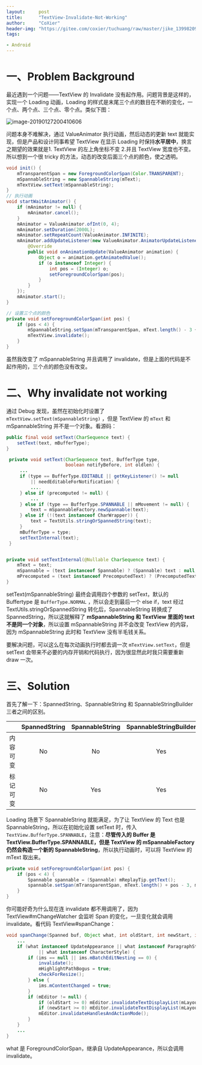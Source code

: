 ```yaml
---
layout:     post
title:      "TextView-Invalidate-Not-Working"
author:     "CoXier"
header-img: "https://gitee.com/coxier/tuchuang/raw/master/jike_139982097018193_pic.jpeg"
tags:

- Android
---
```


# 一、Problem Background

最近遇到一个问题——TextView 的 Invalidate 没有起作用。问题背景是这样的，实现一个 Loading 动画，Loading 的样式是末尾三个点的数目在不断的变化，一个点、两个点、三个点、零个点。类似下图：

![image-20190127200410606](https://gitee.com/coxier/tuchuang/raw/master/jike_139973643671621_pic.png)

问题本身不难解决，通过 ValueAnimator 执行动画，然后动态的更新 text 就能实现，但是产品和设计同事希望 TextView 在显示 Loading 时保持**水平居中**，换言之期望的效果就是1. TextView 的左上角坐标不变 2.并且 TextView 宽度也不变。所以想到一个很 tricky 的方法，动态的改变后面三个点的颜色，使之透明。

```java
void init() {
    mTransparentSpan = new ForegroundColorSpan(Color.TRANSPARENT);
    mSpannableString = new SpannableString(mText);
    mTextView.setText(mSpannableString);
}
// 执行动画
void startWaitAnimator() {
    if (mAnimator != null) {
        mAnimator.cancel();
    }
    mAnimator = ValueAnimator.ofInt(0, 4);
    mAnimator.setDuration(2000L);
    mAnimator.setRepeatCount(ValueAnimator.INFINITE);
    mAnimator.addUpdateListener(new ValueAnimator.AnimatorUpdateListener() {
        @Override
        public void onAnimationUpdate(ValueAnimator animation) {
            Object o = animation.getAnimatedValue();
            if (o instanceof Integer) {
                int pos = (Integer) o;
                setForegroundColorSpan(pos);
            }
        }
    });
    mAnimator.start();
}

// 设置三个点的颜色
private void setForegroundColorSpan(int pos) {
    if (pos < 4) {
        mSpannableString.setSpan(mTransparentSpan, mText.length() - 3 + pos, mText.length(), Spannable.SPAN_EXCLUSIVE_EXCLUSIVE);
        mTextView.invalidate();
    }
}
```

虽然我改变了 mSpannableString 并且调用了 invalidate，但是上面的代码是不起作用的，三个点的颜色没有改变。

# 二、Why invalidate not working

通过 Debug 发现，虽然在初始化时设置了 `mTextView.setText(mSpannableString)` ，但是 TextView 的 `mText` 和 mSpannableString 并不是一个对象。看源码：

```java
public final void setText(CharSequence text) {
    setText(text, mBufferType);
}

 private void setText(CharSequence text, BufferType type,
                      boolean notifyBefore, int oldlen) {
   	 ...
     if (type == BufferType.EDITABLE || getKeyListener() != null
         || needEditableForNotification) {
         ....
     } else if (precomputed != null) {
         ...
     } else if (type == BufferType.SPANNABLE || mMovement != null) {
         text = mSpannableFactory.newSpannable(text);
     } else if (!(text instanceof CharWrapper)) {
         text = TextUtils.stringOrSpannedString(text);
     }
     mBufferType = type;
     setTextInternal(text);
 }


private void setTextInternal(@Nullable CharSequence text) {
    mText = text;
    mSpannable = (text instanceof Spannable) ? (Spannable) text : null;
    mPrecomputed = (text instanceof PrecomputedText) ? (PrecomputedText) text : null;
}


```

setText(mSpannableString) 最终会调用四个参数的 setText，默认的 Buffertype 是 `BufferType.NORMAL` ，所以会走到最后一个 else if，text 经过 TextUtils.stringOrSpannedString 转化后，SpannableString 转换成了 SpannedString，所以这就解释了 **mSpannableString 和 TextView 里面的 text 不是同一个对象**，所以设置 mSpannableString 并不会改变 TextView 的内容，因为 mSpannableString 此时和 TextView 没有半毛钱关系。

要解决问题，可以这么在每次动画执行时都去调一次 `mTextView.setText`，但是 setText 会带来不必要的内存开销和代码执行，因为很显然此时我只需要重新 draw 一次。

# 三、Solution

首先了解一下：SpannedString、SpannableString 和 SpannableStringBuilder 三者之间的区别。

|          | SpannedString | SpannableString | SpannableStringBuilder |
| :------: | :-----------: | :-------------: | :--------------------: |
| 内容可变 |      No       |       No        |          Yes           |
| 标记可变 |      No       |       Yes       |          Yes           |

Loading 场景下 SpannableString 就能满足，为了让 TextView 的 Text 也是 SpannableString，所以在初始化设置 setText 时，传入 `TextView.BufferType.SPANNABLE`，注意：**尽管传入的 Buffer 是TextView.BufferType.SPANNABLE，但是 TextView 的 mSpannableFactory 仍然会构造一个新的 SpannableString**，所以执行动画时，可以将 TextView 的 mText 取出来。

```java
private void setForegroundColorSpan(int pos) {
    if (pos < 4) {
        Spannable spannable = (Spannable) mReplayTip.getText();
        spannable.setSpan(mTransparentSpan, mText.length() + pos - 3, mText.length(), Spannable.SPAN_EXCLUSIVE_EXCLUSIVE);
    }
}
```

你可能好奇为什么现在连 invalidate 都不用调用了，因为 TextView#mChangeWatcher 会监听 Span 的变化，一旦变化就会调用 invalidate。看代码 TextView#spanChange：

```java
void spanChange(Spanned buf, Object what, int oldStart, int newStart, int oldEnd, int newEnd) {
    ...
    if (what instanceof UpdateAppearance || what instanceof ParagraphStyle
            || what instanceof CharacterStyle) {
        if (ims == null || ims.mBatchEditNesting == 0) {
            invalidate();
            mHighlightPathBogus = true;
            checkForResize();
        } else {
            ims.mContentChanged = true;
        }
        if (mEditor != null) {
            if (oldStart >= 0) mEditor.invalidateTextDisplayList(mLayout, oldStart, oldEnd);
            if (newStart >= 0) mEditor.invalidateTextDisplayList(mLayout, newStart, newEnd);
            mEditor.invalidateHandlesAndActionMode();
        }
    }
    ...
}
```

what 是 ForegroundColorSpan，继承自 UpdateAppearance，所以会调用 invalidate。